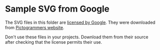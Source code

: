 # Sample SVG from Google

The SVG files in this folder are [licensed by Google](https://pictogrammers.com/contributor/google/). They were downloaded from [Pictogrammers website](https://pictogrammers.com).

Don't use these files in your projects. Download them from their source after checking that the license permits their use.
